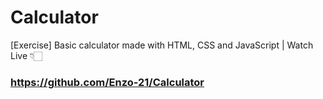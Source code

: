 # Calculator
[Exercise] Basic calculator made with HTML, CSS and JavaScript | Watch Live 👇🏻
### https://github.com/Enzo-21/Calculator
